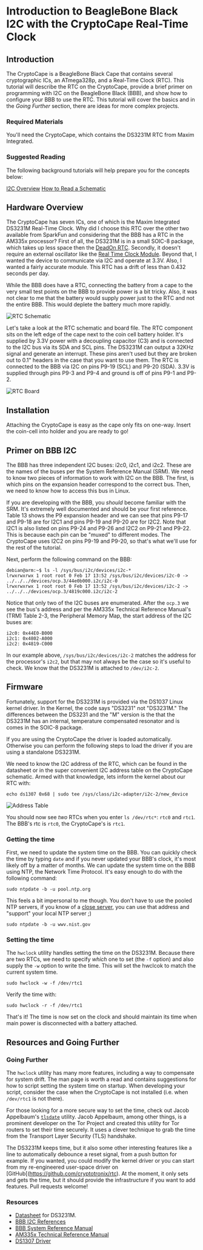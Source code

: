 # Introduction to BeagleBone Black I2C with the CryptoCape Real-Time Clock

## Introduction

The CryptoCape is a BeagleBone Black Cape that contains several cryptographic ICs, an ATmega328p, and a Real-Time Clock (RTC).  This tutorial will describe the RTC on the CryptoCape, provide a brief primer on programming with I2C on the BeagleBone Black (BBB), and show how to configure your BBB to use the RTC.  This tutorial will cover the basics and in the *Going Further* section, there are ideas for more complex projects.

### Required Materials

You'll need the CryptoCape, which contains the DS3231M RTC from Maxim Integrated.

### Suggested Reading

The following background tutorials will help prepare you for the concepts below:

[I2C Overview](https://learn.sparkfun.com/tutorials/i2c/all)
[How to Read a Schematic](https://learn.sparkfun.com/tutorials/how-to-read-a-schematic)

## Hardware Overview

The CryptoCape has seven ICs, one of which is the Maxim Integrated DS3231M Real-Time Clock.  Why did I choose this RTC over the other two available from SparkFun and considering that the BBB has a RTC in the AM335x processor?  First of all, the DS3231M is in a small SOIC-8 package, which takes up less space then the [DeadOn RTC](https://www.sparkfun.com/products/10160).  Secondly, it doesn't require an external oscillator like the [Real Time Clock Module](https://www.sparkfun.com/products/99).  Beyond that, I wanted the device to communicate via I2C and operate at 3.3V.  Also, I wanted a fairly accurate module.  This RTC has a drift of less than 0.432 seconds per day.

While the BBB does have a RTC, connecting the battery from a cape to the very small test points on the BBB to provide power is a bit tricky.  Also, it was not clear to me that the battery would supply power just to the RTC and not the entire BBB.  This would deplete the battery much more rapidly.

![RTC Schematic](rtc_schematic.png)

Let's take a look at the RTC schematic and board file.  The RTC component sits on the left edge of the cape next to the coin cell battery holder.  It's supplied by 3.3V power with a decoupling capacitor (C3) and is connected to the I2C bus via its SDA and SCL pins.  The DS3231M can output a 32KHz signal and generate an interrupt.  These pins aren't used but they are broken out to 0.1" headers in the case that you want to use them.  The RTC is connected to the BBB via I2C on pins P9-19 (SCL) and P9-20 (SDA).  3.3V is supplied through pins P9-3 and P9-4 and ground is off of pins P9-1 and P9-2.

![RTC Board](rtc_board.png)

## Installation

Attaching the CryptoCape is easy as the cape only fits on one-way.  Insert the coin-cell into holder and you are ready to go!

## Primer on BBB I2C

The BBB has three independent I2C buses: i2c0, i2c1, and i2c2.  These are the names of the buses per the System Reference Manual (SRM).  We need to know two pieces of information to work with I2C on the BBB.  The first, is which pins on the expansion header correspond to the correct bus.  Then, we need to know how to access this bus in Linux.

If you are developing with the BBB, you *should* become familiar with the SRM.  It's extremely well documented and should be your first reference.  Table 13 shows the P9 expansion header and we can see that pins P9-17 and P9-18 are for I2C1 and pins P9-19 and P9-20 are for I2C2.  Note that I2C1 is also listed on pins P9-24 and P9-26 and I2C2 on P9-21 and P9-22.  This is because each pin can be "muxed" to different modes.  The CryptoCape uses I2C2 on pins P9-19 and P9-20, so that's what we'll use for the rest of the tutorial.

Next, perform the following command on the BBB:

    debian@arm:~$ ls -l /sys/bus/i2c/devices/i2c-*
    lrwxrwxrwx 1 root root 0 Feb 17 13:52 /sys/bus/i2c/devices/i2c-0 -> ../../../devices/ocp.3/44e0b000.i2c/i2c-0
    lrwxrwxrwx 1 root root 0 Feb 17 13:52 /sys/bus/i2c/devices/i2c-2 -> ../../../devices/ocp.3/4819c000.i2c/i2c-2

Notice that only two of the I2C buses are enumerated.  After the `ocp.3` we see the bus's address and per the AM335x Technical Reference Manual's (TRM) Table 2-3, the Peripheral Memory Map, the start address of the I2C buses are:

    i2c0: 0x44E0-B000
    i2c1: 0x4802-A000
    i2c2: 0x4819-C000

In our example above, `/sys/bus/i2c/devices/i2c-2` matches the address for the processor's `i2c2`, but that may not always be the case so it's useful to check.  We know that the DS3231M is attached to `/dev/i2c-2`.

## Firmware

Fortunately, support for the DS3231M is provided via the DS1037 Linux kernel driver.  In the Kernel, the code says "DS3231" not "DS3231M."  The differences between the DS3231 and the "M" version is the that the DS3231M has an internal, temperature compensated resonator and is comes in the SOIC-8 package.

If you are using the CryptoCape the driver is loaded automatically. Otherwise you can perform the following steps to load the driver if you are using a standalone DS3231M.

We need to know the I2C address of the RTC, which can be found in the datasheet or in the super convenient I2C address table on the CryptoCape schematic.  Armed with that knowledge, lets inform the kernel about our RTC with:

    echo ds1307 0x68 | sudo tee /sys/class/i2c-adapter/i2c-2/new_device

![Address Table](address_table.png)

You should now see *two* RTCs when you enter `ls /dev/rtc*`: `rtc0` and `rtc1`.  The BBB's rtc is `rtc0`, the CryptoCape's is `rtc1`.


### Getting the time

First, we need to update the system time on the BBB.  You can quickly check the time by typing `date` and if you never updated your BBB's clock, it's most likely off by a matter of months.  We can update the system time on the BBB using NTP, the Network Time Protocol.  It's easy enough to do with the following command:

    sudo ntpdate -b -u pool.ntp.org

This feels a bit impersonal to me though.  You don't have to use the pooled NTP servers, if you know of a [close server](http://tf.nist.gov/tf-cgi/servers.cgi), you can use that address and "support" your local NTP server ;)

    sudo ntpdate -b -u wwv.nist.gov

### Setting the time

The `hwclock` utility handles setting the time on the DS3231M.  Because there are two RTCs, we need to specify *which* one to set (the `-f` option) and also supply the `-w` option to write the time.  This will set the hwclcok to match the current system time.

    sudo hwclock -w -f /dev/rtc1

Verify the time with:

    sudo hwclock -r -f /dev/rtc1

That's it!  The time is now set on the clock and should maintain its time when main power is disconnected with a battery attached.

## Resources and Going Further

### Going Further

The `hwclock` utility has many more features, including a way to compensate for system drift.  The man page is worth a read and contains suggestions for how to script setting the system time on startup.  When developing your script, consider the case when the CryptoCape is not installed (i.e. when `/dev/rtc1` is not there).

For those looking for a more secure way to set the time, check out Jacob Appelbaum's [`tlsdate`](https://github.com/ioerror/tlsdate) utility.  Jacob Appelbaum, among other things, is a prominent developer on the Tor Project and created this utility for Tor routers to set their time securely.  It uses a clever technique to grab the time from the Transport Layer Security (TLS) handshake.

The DS3231M keeps time, but it also some other interesting features like a line to automatically debounce a reset signal, from a push button for example.  If you wanted, you could modify the kernel driver or you can start from my re-engineered user-space driver on [GitHub[(https://github.com/cryptotronix/rtc).  At the moment, it only sets and gets the time, but it should provide the infrastructure if you want to add features.  Pull requests welcome!

### Resources

- [Datasheet](http://datasheets.maximintegrated.com/en/ds/DS3231M.pdf) for DS3231M.
- [BBB I2C References](http://datko.net/2013/11/03/bbb_i2c/)
- [BBB System Reference Manual](https://github.com/CircuitCo/BeagleBone-Black/blob/master/BBB_SRM.pdf?raw=true)
- [AM335x Technical Reference Manual](http://www.ti.com/lit/ug/spruh73j/spruh73j.pdf)
- [DS1307 Driver](http://lxr.free-electrons.com/source/drivers/rtc/rtc-ds1307.c?v=3.8;a=arm)
